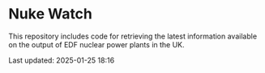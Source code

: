 # Nuke Watch

This repository includes code for retrieving the latest information available on the output of EDF nuclear power plants in the UK.

Last updated: 2025-01-25 18:16